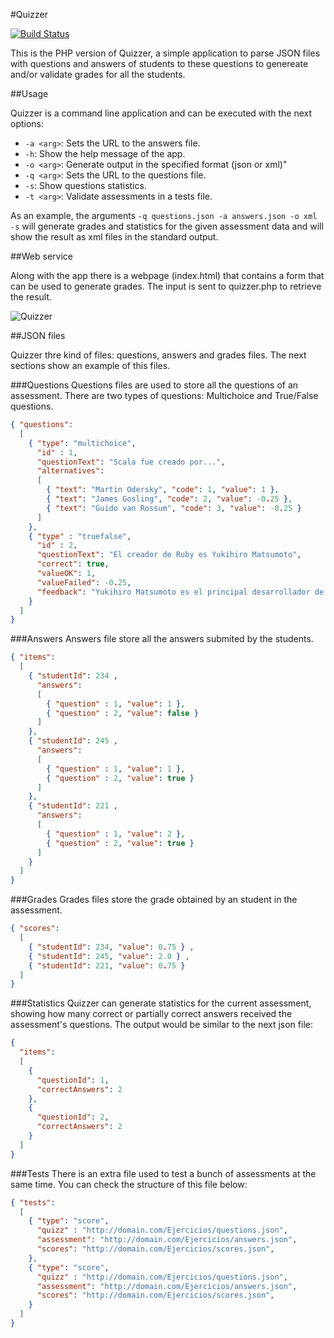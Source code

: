 #Quizzer

[![Build Status](https://travis-ci.org/davidmogar/quizzer-php.svg)](https://travis-ci.org/davidmogar/quizzer-php)

This is the PHP version of Quizzer, a simple application to parse JSON files with questions and answers of students to these questions to genereate and/or validate grades for all the students.

##Usage

Quizzer is a command line application and can be executed with the next options:
- `-a <arg>`: Sets the URL to the answers file.
- `-h`: Show the help message of the app.
- `-o <arg>`: Generate output in the specified format (json or xml)"
- `-q <arg>`: Sets the URL to the questions file.
- `-s`: Show questions statistics.
- `-t <arg>`: Validate assessments in a tests file.

As an example, the arguments `-q questions.json -a answers.json -o xml -s` will generate grades and statistics for the given assessment data and will show the result as xml files in the standard output.

##Web service

Along with the app there is a webpage (index.html) that contains a form that can be used to generate grades. The input is sent to quizzer.php to retrieve the result.

![Quizzer](http://davidmogar.leakedbits.com/uploads/github/quizzer.png)


##JSON files

Quizzer thre kind of files: questions, answers and grades files. The next sections show an example of this files.

###Questions
Questions files are used to store all the questions of an assessment. There are two types of questions: Multichoice and True/False questions.

```json
{ "questions": 
  [
    { "type": "multichoice", 
      "id" : 1,
      "questionText": "Scala fue creado por...",
      "alternatives":
      [ 
        { "text": "Martin Odersky", "code": 1, "value": 1 },
        { "text": "James Gosling", "code": 2, "value": -0.25 },
        { "text": "Guido van Rossum", "code": 3, "value": -0.25 }
      ]
    },
    { "type" : "truefalse",
      "id" : 2,
      "questionText": "El creador de Ruby es Yukihiro Matsumoto",
      "correct": true,
      "valueOK": 1,
      "valueFailed": -0.25,
      "feedback": "Yukihiro Matsumoto es el principal desarrollador de Ruby desde 1996" 
    }
  ]
}
```

###Answers
Answers file store all the answers submited by the students.

```json
{ "items": 
  [
    { "studentId": 234 ,
      "answers": 
      [
        { "question" : 1, "value": 1 },
        { "question" : 2, "value": false }
      ] 
    },
    { "studentId": 245 ,      
      "answers": 
      [ 
        { "question" : 1, "value": 1 },
        { "question" : 2, "value": true }
      ] 
    }, 
    { "studentId": 221 ,      
      "answers": 
      [
        { "question" : 1, "value": 2 },
        { "question" : 2, "value": true }
      ] 
    }
  ]
}
```

###Grades
Grades files store the grade obtained by an student in the assessment.

```json
{ "scores": 
  [
    { "studentId": 234, "value": 0.75 } ,
    { "studentId": 245, "value": 2.0 } ,
    { "studentId": 221, "value": 0.75 }
  ]
}
```

###Statistics
Quizzer can generate statistics for the current assessment, showing how many correct or partially correct answers received the assessment's questions. The output would be similar to the next json file:
```json
{
  "items":
  [
    {
      "questionId": 1,
      "correctAnswers": 2
    },
    {
      "questionId": 2,
      "correctAnswers": 2
    }
  ]
}
```

###Tests
There is an extra file used to test a bunch of assessments at the same time. You can check the structure of this file below:

```json
{ "tests": 
  [
    { "type": "score", 
      "quizz" : "http://domain.com/Ejercicios/questions.json",
      "assessment": "http://domain.com/Ejercicios/answers.json",
      "scores": "http://domain.com/Ejercicios/scores.json",
    },
    { "type": "score", 
      "quizz" : "http://domain.com/Ejercicios/questions.json",
      "assessment": "http://domain.com/Ejercicios/answers.json",
      "scores": "http://domain.com/Ejercicios/scores.json",
    }
  ]
}
```
